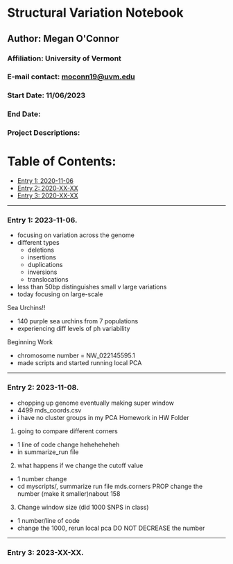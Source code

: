 # Structural Variation Notebook 

## Author: Megan O'Connor
### Affiliation: University of Vermont  
### E-mail contact: moconn19@uvm.edu


### Start Date: 11/06/2023
### End Date: 
### Project Descriptions:   





# Table of Contents:   
* [Entry 1: 2020-11-06](#id-section1)
* [Entry 2: 2020-XX-XX](#id-section2)
* [Entry 3: 2020-XX-XX](#id-section3)


------    
<div id='id-section1'/>   


### Entry 1: 2023-11-06.   
- focusing on variation across the genome
- different types 
  - deletions
  - insertions
  - duplications
  - inversions
  - translocations
- less than 50bp distinguishes small v large variations
- today focusing on large-scale

Sea Urchins!!
- 140 purple sea urchins from 7 populations
- experiencing diff levels of ph variability

Beginning Work
- chromosome number = NW_022145595.1
- made scripts and started running local PCA
------    
<div id='id-section2'/>   


### Entry 2: 2023-11-08.  
- chopping up genome eventually making super window
- 4499 mds_coords.csv
- i have no cluster groups in my PCA
Homework in HW Folder
1. going to compare different corners
  - 1 line of code change heheheheheh
  - in summarize_run file
2. what happens if we change the cutoff value
  - 1 number change
  - cd myscripts/, summarize run file mds.corners PROP change the number (make it smaller)nabout 158
3. Change window size (did 1000 SNPS in class)
  - 1 number/line of code
  - change the 1000, rerun local pca DO NOT DECREASE the number


------    
<div id='id-section3'/>   


### Entry 3: 2023-XX-XX.